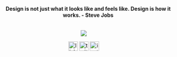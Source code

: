 ### 
<!--h2 without bottom border-->
<div id="user-content-toc">
  <ul align="center">
<!--     <summary><h4 style="display: inline-block">Computers are like a bicycle for the mind. - Steve Jobs</h4></summary> -->
    <summary><h4 style="display: inline-block">Design is not just what it looks like and feels like. Design is how it works. - Steve Jobs</h4></summary>
  </ul>
</div>
<!--h1 without bottom border-->
 <!-- <div align="center">
    <h4 style="display: block">Things I know; but not limited to...</h4>
  </div> 
  -->
<!--tech stack icons-->
<p align="center">
  <a href="https://skillicons.dev">
    <img src="https://skillicons.dev/icons?i=java,js,python,go,git,aws,go,kubernetes,docker,flask,github,html,css,bootstrap,linux,md,mongodb,mysql,nodejs,postman,react,eclipse,vscode,idea,goland&perline=8" />
  </a>
</p>
<!--Intro start-->
<!--
- 🔭 I’m a developer working on **Go, React, Kubernetes, Docker**
- ☁️ I've keen interest in Cloud, UX and AI. I am curious to learn more and contributing to open source.
- ☁️ I'm a Certified Kubernetes Application Developer, and working towards **AWS certifications**
- 👨🏻‍💻 I like solving complex issues, even if they are not easy to reproduce.
- 💬 Ask me about **Go, Kubernetes, Design, SOLID Principles**.
- 📫 Feel free to reach me out **harish.oist@gmail.com**
-->
<!--Intro end-->
<!-- <div id="user-content-toc"> -->
<!--   <ul align="center"> -->
<!--     <summary><h3 style="display: inline-block">Hi, I'm Harish👋</h3></summary> -->
<!--     <summary><h4 style="display: inline-block">Connect With Me 🤝 Cheers! </h4></summary> -->
<!--   </ul> -->
<!-- </div> -->
<!--icons and links-->
<p align="center">
<a href="https://www.linkedin.com/in/hiyers/" target="blank"><img align="center" src="https://user-images.githubusercontent.com/88904952/234979284-68c11d7f-1acc-4f0c-ac78-044e1037d7b0.png" alt="linkedin" height="25" width="25" /></a>
<a href="https://twitter.com/iamharishiyer" target="blank"><img align="center" src="https://user-images.githubusercontent.com/88904952/234980676-61bfb021-ecc8-48f7-88e6-34c1b06c4a58.png" alt="twitter" height="25" width="25" /></a> 
<a href="https://www.instagram.com/iamharishiyer" target="blank"><img align="center" src="https://user-images.githubusercontent.com/88904952/234981169-2dd1e58f-4b7e-468c-8213-034ba62156c3.png" alt="instagram" height="25" width="25"/></a>
</p>

<!-- Last Updated: 12/2023 -->
